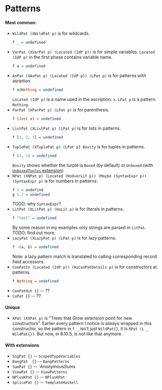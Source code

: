# Patterns

#### Most common:

* `WildPat (XWildPat p)` is for wildcards.
  ```haskell
  f _ = undefined`
  ```
* `VarPat (XVarPat p) (Located (IdP p))` is for simple variables.
   `Located (IdP p)` in the first phase contains variable name.
   ```haskell
   f a = undefined
   ```
* `AsPat (XAsPat p) (Located (IdP p)) (LPat p)` is for patterns with asription.
   ```haskell
   f x@Nothing = undefined
   ```
   `Located (IdP p)` is a name used in the ascription: `x`. `LPat p` is a pattern: `Nothing`. 
* `ParPat (XParPat p) (LPat p)` is for parenthesis.
  ```haskell
  f (Just x) = undefined
  ```
* `ListPat (XListPat p) [LPat p]` is for lists in patterns.
  ```haskell
  f [1, 2, 3] = undefined
  ```
* `TuplePat (XTuplePat p) [LPat p] Boxity` is for tuples in patterns.
  ```haskell
  f (1, 2) = undefined
  ```
  `Boxity` shows whether the turple is `Boxed` (by default) or `Unboxed` (with [`UnboxedTuples` extension](https://downloads.haskell.org/~ghc/8.8.4/docs/html/users_guide/glasgow_exts.html#unboxed-tuples))
* `NPat (XNPat p) (Located (HsOverLit p)) (Maybe (SyntaxExpr p)) (SyntaxExpr p)` is for numbers in patterns: 
   ```haskell
   f 1 = undefind
   g 1.2 = undefined
   ```
   TODO: why `SyntaxExpr`?
* `LitPat (XLitPat p) (HsLit p)` is for literals in patterns.
   ```haskell
   f "text" = undefined
   ```
   By some reason in my examples only strings are parsed in `LitPat`. TODO: find out more.
* `LazyPat (XLazyPat p) (LPat p)` is for lazy patterns.
   ```haskell
   f ~(a, b) = undefined
   ```
   Note: a lazy pattern match is translated to calling corresponding record field accessors.
* `ConPatIn (Located (IdP p)) (HsConPatDetails p)` is for constructors at patterns.
  ```haskell
  f Nothing = undefined
  ```
* `ConPatOut {}` -- ??
* `CoPat {}` -- ??

#### Unique

* `XPat (XXPat p)` is "Trees that Grow extension point for new constructors".
  Earlier every pattern I notice is always wrapped in this constructor,
  so the pattern in `f _` isn't just `WildPat{}`, it is `XPat (L _ WildPat{})`.
  But now, in 8.10.5, is not like that anymore.

#### With extensions

* `SigPat {}` -- `ScopedTypeVariables`
* `BangPat  {}` -- `BangPatterns`
* `SumPat {}` -- `AnonymousSums 
* `ViewPat {}` -- `ViewPatterns`
* `NPlusKPat {}` -- `NPlusKPat`
* `SplicePat {}` -- `TemplateHaskell`
